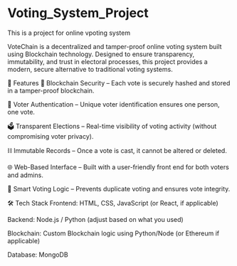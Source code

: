 # Voting_System_Project

This is a project for online vpoting system

VoteChain is a decentralized and tamper-proof online voting system built using Blockchain technology. Designed to ensure transparency, immutability, and trust in electoral processes, this project provides a modern, secure alternative to traditional voting systems.

🚀 Features
🔐 Blockchain Security – Each vote is securely hashed and stored in a tamper-proof blockchain.

👤 Voter Authentication – Unique voter identification ensures one person, one vote.

🗳️ Transparent Elections – Real-time visibility of voting activity (without compromising voter privacy).

⛓️ Immutable Records – Once a vote is cast, it cannot be altered or deleted.

🌐 Web-Based Interface – Built with a user-friendly front end for both voters and admins.

🧠 Smart Voting Logic – Prevents duplicate voting and ensures vote integrity.

🛠️ Tech Stack
Frontend: HTML, CSS, JavaScript (or React, if applicable)

Backend: Node.js / Python (adjust based on what you used)

Blockchain: Custom Blockchain logic using Python/Node (or Ethereum if applicable)

Database:  MongoDB
